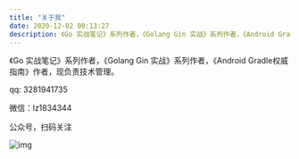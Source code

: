 ```yaml
---
title: "关于我"
date: 2020-12-02 00:13:27
description: 《Go 实战笔记》系列作者，《Golang Gin 实战》系列作者，《Android Gradle权威指南》作者，现负责技术管理
---
```


《Go 实战笔记》系列作者，《Golang Gin 实战》系列作者，《Android Gradle权威指南》作者，现负责技术管理。



qq: 3281941735

微信：lz1834344

公众号，扫码关注

![img](http://kodohub.yiye.show/img/9BC74B1A557EE60DF7CE8EDE102E070B.jpg)


